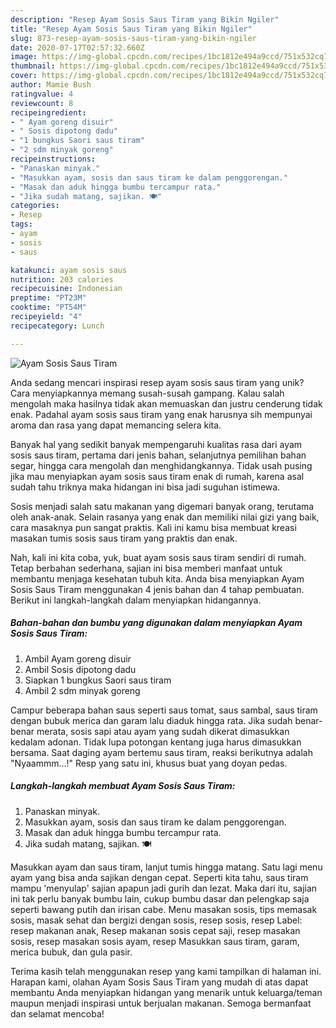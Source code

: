 ```yaml
---
description: "Resep Ayam Sosis Saus Tiram yang Bikin Ngiler"
title: "Resep Ayam Sosis Saus Tiram yang Bikin Ngiler"
slug: 873-resep-ayam-sosis-saus-tiram-yang-bikin-ngiler
date: 2020-07-17T02:57:32.660Z
image: https://img-global.cpcdn.com/recipes/1bc1812e494a9ccd/751x532cq70/ayam-sosis-saus-tiram-foto-resep-utama.jpg
thumbnail: https://img-global.cpcdn.com/recipes/1bc1812e494a9ccd/751x532cq70/ayam-sosis-saus-tiram-foto-resep-utama.jpg
cover: https://img-global.cpcdn.com/recipes/1bc1812e494a9ccd/751x532cq70/ayam-sosis-saus-tiram-foto-resep-utama.jpg
author: Mamie Bush
ratingvalue: 4
reviewcount: 8
recipeingredient:
- " Ayam goreng disuir"
- " Sosis dipotong dadu"
- "1 bungkus Saori saus tiram"
- "2 sdm minyak goreng"
recipeinstructions:
- "Panaskan minyak."
- "Masukkan ayam, sosis dan saus tiram ke dalam penggorengan."
- "Masak dan aduk hingga bumbu tercampur rata."
- "Jika sudah matang, sajikan. 🍽️"
categories:
- Resep
tags:
- ayam
- sosis
- saus

katakunci: ayam sosis saus 
nutrition: 203 calories
recipecuisine: Indonesian
preptime: "PT23M"
cooktime: "PT54M"
recipeyield: "4"
recipecategory: Lunch

---
```



![Ayam Sosis Saus Tiram](https://img-global.cpcdn.com/recipes/1bc1812e494a9ccd/751x532cq70/ayam-sosis-saus-tiram-foto-resep-utama.jpg)

Anda sedang mencari inspirasi resep ayam sosis saus tiram yang unik? Cara menyiapkannya memang susah-susah gampang. Kalau salah mengolah maka hasilnya tidak akan memuaskan dan justru cenderung tidak enak. Padahal ayam sosis saus tiram yang enak harusnya sih mempunyai aroma dan rasa yang dapat memancing selera kita.

Banyak hal yang sedikit banyak mempengaruhi kualitas rasa dari ayam sosis saus tiram, pertama dari jenis bahan, selanjutnya pemilihan bahan segar, hingga cara mengolah dan menghidangkannya. Tidak usah pusing jika mau menyiapkan ayam sosis saus tiram enak di rumah, karena asal sudah tahu triknya maka hidangan ini bisa jadi suguhan istimewa.

Sosis menjadi salah satu makanan yang digemari banyak orang, terutama oleh anak-anak. Selain rasanya yang enak dan memiliki nilai gizi yang baik, cara masaknya pun sangat praktis. Kali ini kamu bisa membuat kreasi masakan tumis sosis saus tiram yang praktis dan enak.


Nah, kali ini kita coba, yuk, buat ayam sosis saus tiram sendiri di rumah. Tetap berbahan sederhana, sajian ini bisa memberi manfaat untuk membantu menjaga kesehatan tubuh kita. Anda bisa menyiapkan Ayam Sosis Saus Tiram menggunakan 4 jenis bahan dan 4 tahap pembuatan. Berikut ini langkah-langkah dalam menyiapkan hidangannya.

<!--inarticleads1-->

##### Bahan-bahan dan bumbu yang digunakan dalam menyiapkan Ayam Sosis Saus Tiram:

1. Ambil  Ayam goreng disuir
1. Ambil  Sosis dipotong dadu
1. Siapkan 1 bungkus Saori saus tiram
1. Ambil 2 sdm minyak goreng


Campur beberapa bahan saus seperti saus tomat, saus sambal, saus tiram dengan bubuk merica dan garam lalu diaduk hingga rata. Jika sudah benar-benar merata, sosis sapi atau ayam yang sudah dikerat dimasukkan kedalam adonan. Tidak lupa potongan kentang juga harus dimasukkan bersama. Saat daging ayam bertemu saus tiram, reaksi berikutnya adalah &#34;Nyaammm…!&#34; Resp yang satu ini, khusus buat yang doyan pedas. 

<!--inarticleads2-->

##### Langkah-langkah membuat Ayam Sosis Saus Tiram:

1. Panaskan minyak.
1. Masukkan ayam, sosis dan saus tiram ke dalam penggorengan.
1. Masak dan aduk hingga bumbu tercampur rata.
1. Jika sudah matang, sajikan. 🍽️


Masukkan ayam dan saus tiram, lanjut tumis hingga matang. Satu lagi menu ayam yang bisa anda sajikan dengan cepat. Seperti kita tahu, saus tiram mampu &#39;menyulap&#39; sajian apapun jadi gurih dan lezat. Maka dari itu, sajian ini tak perlu banyak bumbu lain, cukup bumbu dasar dan pelengkap saja seperti bawang putih dan irisan cabe. Menu masakan sosis, tips memasak sosis, masak sehat dan bergizi dengan sosis, resep sosis, resep Label: resep makanan anak, Resep makanan sosis cepat saji, resep masakan sosis, resep masakan sosis ayam, resep Masukkan saus tiram, garam, merica bubuk, dan gula pasir. 

Terima kasih telah menggunakan resep yang kami tampilkan di halaman ini. Harapan kami, olahan Ayam Sosis Saus Tiram yang mudah di atas dapat membantu Anda menyiapkan hidangan yang menarik untuk keluarga/teman maupun menjadi inspirasi untuk berjualan makanan. Semoga bermanfaat dan selamat mencoba!

